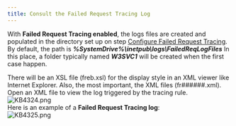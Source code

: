 ```yaml
---
title: Consult the Failed Request Tracing Log
---
```

With **Failed Request Tracing enabled**, the logs files are created and populated in the directory set up on step [Configure Failed Request Tracing](/kb/devolutions-server/troubleshooting-articles/failed-request-tracing-with-iis/configure-failed-request-tracing/). By default, the path is ***%SystemDrive%\inetpub\logs\FailedReqLogFiles*** In this place, a folder typically named ***W3SVC1*** will be created when the first case happen.

There will be an XSL file (freb.xsl) for the display style in an XML viewer like Internet Explorer. Also, the most important, the XML files (fr######.xml). Open an XML file to view the log triggered by the tracing rule.  
![KB4324.png](/img/en/kb/KB4324.png)  
Here is an example of a **Failed Request Tracing log**:  
![KB4325.png](/img/en/kb/KB4325.png)
